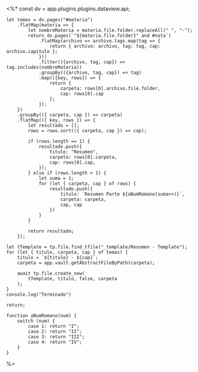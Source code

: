 <%*
	const dv = app.plugins.plugins.dataview.api;

	let temas = dv.pages("#materia")
		.flatMap(materia => {
			let nombreMateria = materia.file.folder.replaceAll(" ", "-");
			return dv.pages(`"${materia.file.folder}" and #nota`)
		        .flatMap(archivo => archivo.tags.map(tag => {
					return { archivo: archivo, tag: tag, cap: archivo.capitulo };
				}))
		        .filter(({archivo, tag, cap}) => tag.includes(nombreMateria))
		        .groupBy(({archivo, tag, cap}) => tag)
		        .map(({key, rows}) => {
			        return {
				        carpeta: rows[0].archivo.file.folder,
				        cap: rows[0].cap
			        };
		        });
		})
		.groupBy(({ carpeta, cap }) => carpeta)
		.flatMap(({ key, rows }) => {
			let resultado = [];
			rows = rows.sort(({ carpeta, cap }) => cap);
			
			if (rows.length == 1) {
				resultado.push({
					titulo: "Resumen",
					carpeta: rows[0].carpeta,
					cap: rows[0].cap,
				});
			} else if (rows.length > 1) {
				let suma = 1;
				for (let { carpeta, cap } of rows) {
					resultado.push({
						titulo: `Resumen Parte ${aNumRomano(suma++)}`,
						carpeta: carpeta,
						cap, cap
					})
				}
			}
			
			return resultado;
		});

	let tTemplate = tp.file.find_tfile("_template/Resumen - Template");
	for (let { titulo, carpeta, cap } of temas) {
		titulo = `${titulo} - ${cap}`;
		carpeta = app.vault.getAbstractFileByPath(carpeta);
		
		await tp.file.create_new(
			tTemplate, titulo, false, carpeta
		);
	}
	console.log("Terminado")

	return;

	function aNumRomano(num) {
		switch (num) {
			case 1: return "I";
			case 2: return "II";
			case 3: return "III";
			case 4: return "IV";
		}
	}
%>

